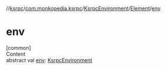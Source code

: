 //[ksrpc](../../../index.md)/[com.monkopedia.ksrpc](../../index.md)/[KsrpcEnvironment](../index.md)/[Element](index.md)/[env](env.md)



# env  
[common]  
Content  
abstract val [env](env.md): [KsrpcEnvironment](../index.md)  



